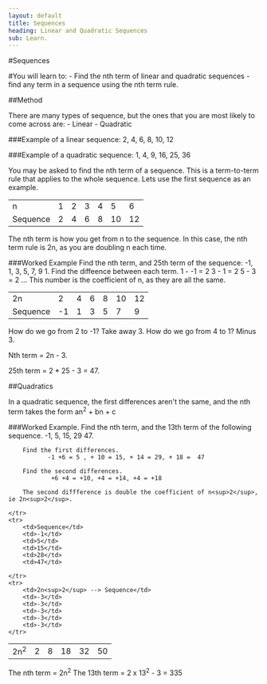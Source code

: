 ```yaml
---
layout: default
title: Sequences
heading: Linear and Quadratic Sequences
sub: Learn.
---
```


#Sequences

#You will learn to:
    - Find the nth term of linear and quadratic sequences
    - find any term in a sequence using the nth term rule.

##Method

There are many types of sequence, but the ones that you are most likely to come across are:
        - Linear
        - Quadratic

###Example of a linear sequence:
            2, 4, 6, 8, 10, 12

###Example of a quadratic sequence:
            1, 4, 9, 16, 25, 36

You may be asked to find the nth term of a sequence. This is a term-to-term rule that applies to the whole sequence. Lets use the first sequence as an example.

<table>
    <tr>
        <td>n</td>
        <td>1</td>
        <td>2</td>
        <td>3</td>
        <td>4</td>
        <td>5</td>
        <td>6</td>
    </tr>
    <tr>
        <td>Sequence</td>
        <td>2</td>
        <td>4</td>
        <td>6</td>
        <td>8</td>
        <td>10</td>
        <td>12</td>
    </tr>
</table>

The nth term is how you get from n to the sequence. In this case, the nth term rule is 2n, as you are doubling n each time.

###Worked Example
        Find the nth term, and 25th term of the sequence:
                -1, 1, 3, 5, 7, 9
        1. Find the diffeence between each term.
            1 - -1 = 2
            3 -  1 = 2
            5 -  3 = 2
               ...
        This number is the coefficient of n, as they are all the same.
<table>
    <tr>
        <td>2n</td>
        <td>2</td>
        <td>4</td>
        <td>6</td>
        <td>8</td>
        <td>10</td>
        <td>12</td>
    </tr>
    <tr>
        <td>Sequence</td>
        <td>-1</td>
        <td>1</td>
        <td>3</td>
        <td>5</td>
        <td>7</td>
        <td>9</td>
    </tr>
</table>

How do we go from 2 to -1? Take away 3.
How do we go from 4 to 1? Minus 3.

Nth term = 2n - 3.

25th term = 2 * 25 - 3 = 47.

##Quadratics
   
In a quadratic sequence, the first differences aren't the same, and the nth term takes the form an<sup>2</sup> + bn + c

###Worked Example.
        Find the nth term, and the 13th term of the following sequence.
                -1, 5, 15, 29 47.

        Find the first differences.
               -1 +6 = 5 , + 10 = 15, + 14 = 29, + 18 =  47

        Find the second differences.
                +6 +4 = +10, +4 = +14, +4 = +18

        The second diffference is double the coefficient of n<sup>2</sup>, ie 2n<sup>2</sup>.

<table>
    <tr>
        <td>2n<sup>2</sup></td>
        <td>2</td>
        <td>8</td>
        <td>18</td>
        <td>32</td>
        <td>50</td>

    </tr>
    <tr>
        <td>Sequence</td>
        <td>-1</td>
        <td>5</td>
        <td>15</td>
        <td>28</td>
        <td>47</td>

    </tr>
    <tr>
        <td>2n<sup>2</sup> --> Sequence</td>
        <td>-3</td>
        <td>-3</td>
        <td>-3</td>
        <td>-3</td>
        <td>-3</td>
    </tr>
</table>

The nth term = 2n<sup>2</sup> 
The 13th term = 2 x 13<sup>2</sup> - 3 = 335


